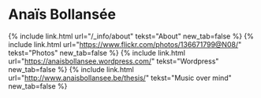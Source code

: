 ---
---

# Anaïs Bollansée


{% include link.html url="/_info/about" tekst="About" new_tab=false %}
{% include link.html url="https://www.flickr.com/photos/136671799@N08/" tekst="Photos" new_tab=false %}
{% include link.html url="https://anaisbollansee.wordpress.com/" tekst="Wordpress" new_tab=false %}
{% include link.html url="http://www.anaisbollansee.be/thesis/" tekst="Music over mind" new_tab=false %}
